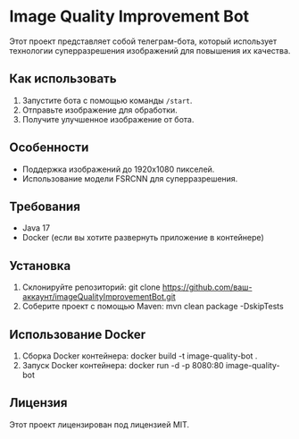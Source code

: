 # Image Quality Improvement Bot

Этот проект представляет собой телеграм-бота, который использует технологии суперразрешения изображений для повышения их качества.

## Как использовать

1. Запустите бота с помощью команды `/start`.
2. Отправьте изображение для обработки.
3. Получите улучшенное изображение от бота.

## Особенности

- Поддержка изображений до 1920x1080 пикселей.
- Использование модели FSRCNN для суперразрешения.

## Требования

- Java 17
- Docker (если вы хотите развернуть приложение в контейнере)

## Установка

1. Склонируйте репозиторий:
   git clone https://github.com/ваш-аккаунт/imageQualityImprovementBot.git
2.  Соберите проект с помощью Maven:
   mvn clean package -DskipTests
    
## Использование Docker
1. Сборка Docker контейнера:
docker build -t image-quality-bot .
2. Запуск Docker контейнера:
docker run -d -p 8080:80 image-quality-bot

## Лицензия
Этот проект лицензирован под лицензией MIT.

